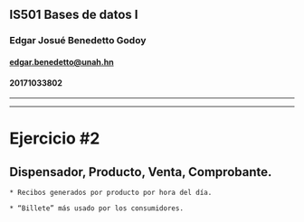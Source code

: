 <!-- Encabezado -->
## IS501 Bases de datos I
### Edgar Josué Benedetto Godoy
#### edgar.benedetto@unah.hn
#### 20171033802
___
___

# Ejercicio #2  
## **Dispensador, Producto, Venta, Comprobante.**

    * Recibos generados por producto por hora del día.

    * “Billete” más usado por los consumidores.